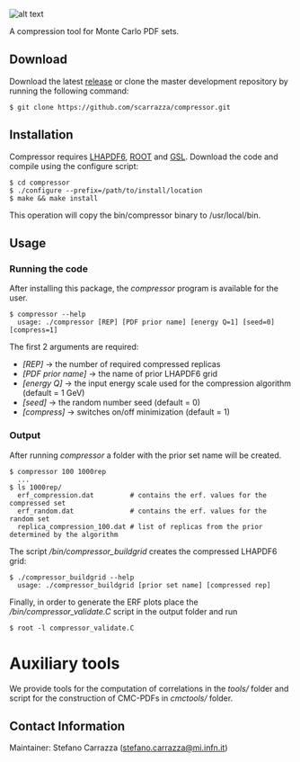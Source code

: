 ![alt text](https://github.com/scarrazza/compressor/raw/master/tools/compressor_logo.png "Logo Compressor")

A compression tool for Monte Carlo PDF sets.

## Download

Download the latest [release](https://github.com/scarrazza/compressor/releases) or clone the master development repository by running the following command:

```Shell
$ git clone https://github.com/scarrazza/compressor.git
```
## Installation

Compressor requires [LHAPDF6](http://lhapdf.hepforge.org/), [ROOT](http://root.cern.ch/) and [GSL](http://www.gnu.org/software/gsl/).
Download the code and compile using the configure script:

```Shell
$ cd compressor
$ ./configure --prefix=/path/to/install/location
$ make && make install
```
This operation will copy the bin/compressor binary to /usr/local/bin.

## Usage
### Running the code

After installing this package, the *compressor* program is available for the user.
```Shell
$ compressor --help
  usage: ./compressor [REP] [PDF prior name] [energy Q=1] [seed=0] [compress=1]
```

The first 2 arguments are required:
- *[REP]* -> the number of required compressed replicas
- *[PDF prior name]* -> the name of prior LHAPDF6 grid
- *[energy Q]* -> the input energy scale used for the compression algorithm (default = 1 GeV)
- *[seed]* -> the random number seed (default = 0)
- *[compress]* -> switches on/off minimization (default = 1)

### Output

After running *compressor* a folder with the prior set name will be created.
```Shell
$ compressor 100 1000rep
  ...
$ ls 1000rep/
  erf_compression.dat         # contains the erf. values for the compressed set
  erf_random.dat              # contains the erf. values for the random set
  replica_compression_100.dat # list of replicas from the prior determined by the algorithm
```

The script */bin/compressor_buildgrid* creates the compressed LHAPDF6 grid:
```Shell
$ ./compressor_buildgrid --help
  usage: ./compressor_buildgrid [prior set name] [compressed rep]
```

Finally, in order to generate the ERF plots place the */bin/compressor_validate.C* script in the output folder and run
```Shell
$ root -l compressor_validate.C
```
# Auxiliary tools

We provide tools for the computation of correlations in the *tools/* folder and script for the construction of CMC-PDFs in *cmctools/* folder.

## Contact Information

Maintainer: Stefano Carrazza (stefano.carrazza@mi.infn.it)
